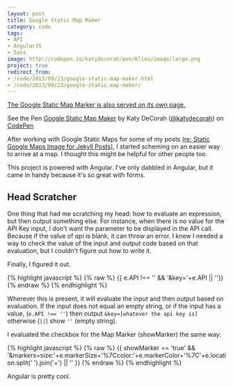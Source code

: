 ```yaml
---
layout: post
title: Google Static Map Maker
category: code
tags:
- API
- AngularJS
- Sass
image: http://codepen.io/katydecorah/pen/Klieu/image/large.png
project: true
redirect_from:
- /code/2013/09/23/google-static-map-maker.html
- /code/2013/09/23/google-static-map-maker/
---
```



[The Google Static Map Marker is also served on its own page.](http://staticmapmaker.com)

<p data-height="600" data-theme-id="97" data-slug-hash="Klieu" data-user="katydecorah" data-default-tab="result" class='codepen'>See the Pen <a href='http://codepen.io/katydecorah/pen/Klieu'>Google Static Map Maker</a> by Katy DeCorah (<a href='http://codepen.io/katydecorah'>@katydecorah</a>) on <a href='http://codepen.io'>CodePen</a></p>

After working with Google Static Maps for some of my posts [(re: Static Google Maps Image for Jekyll Posts)](/code/2013/09/06/google-maps-images-api-for-jekyll), I started scheming on an easier way to arrive at a map. I thought this might be helpful for other people too.  

This project is powered with Angular. I've only dabbled in Angular, but it came in handy because it's so great with forms.

## Head Scratcher

One thing that had me scratching my head: how to evaluate an expression, but then output something else. For instance, when there is no value for the API Key input, I don't want the parameter to be displayed in the API call. Because if the value of *api* is blank, it can throw an error. I knew I needed a way to check the value of the input and output code based on that evaluation, but I couldn't  figure out how to write it.

Finally, I figured it out.

{% highlight javascript %}
{% raw %}
{{ e.API !== '' && '&key='+e.API || ''}}
{% endraw %}
{% endhighlight %}

Wherever this is present, it will evaluate the input and then output based on evaluation. If the input does not equal an empty string, or if the input has a value, (`e.API !== ''`) then output `&key=[whatever the api key is]` otherwise (`||`) show `''` (empty string).

I evaluated the checkbox for the Map Marker (showMarker) the same way:

{% highlight javascript %}
{% raw %}
{{ showMarker == 'true' && '&markers=size:'+e.markerSize+'%7Ccolor:'+e.markerColor+'%7C'+e.location.split(' ').join('+') || '' }}
{% endraw %}
{% endhighlight %}

Angular is pretty cool.
